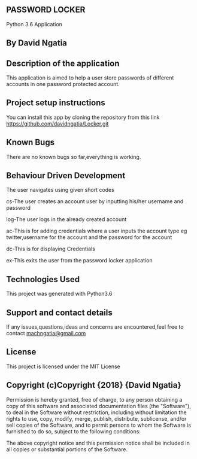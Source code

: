 ## PASSWORD LOCKER
Python 3.6 Application

## By David Ngatia

## Description of the application
This application is aimed to help a user store passwords of different accounts in one password protected account.

## Project setup instructions
You can install this app by cloning the repository from this link https://github.com/davidngatia/Locker.git

## Known Bugs
There are no known bugs so far,everything is working.

## Behaviour Driven Development
The user navigates using given short codes <br  />

cs-The user creates an account user by inputting his/her username and password <br  />

log-The user logs in the already created account <br  />

ac-This is for adding credentials where a user inputs the account type eg twitter,username for the account and the password for the account <br  />

dc-This is for displaying Credentials <br  />

ex-This exits the user from the password locker application <br  />



## Technologies Used
This project was generated with Python3.6


## Support and contact details
 If any issues,questions,ideas and concerns are encountered,feel free to contact machngatia@gmail.com

## License
This project is licensed under the MIT License


## Copyright (c)Copyright {2018} **{David Ngatia}**
Permission is hereby granted, free of charge, to any person obtaining a copy
of this software and associated documentation files (the "Software"), to deal
in the Software without restriction, including without limitation the rights
to use, copy, modify, merge, publish, distribute, sublicense, and/or sell
copies of the Software, and to permit persons to whom the Software is
furnished to do so, subject to the following conditions:

The above copyright notice and this permission notice shall be included in
all copies or substantial portions of the Software.
